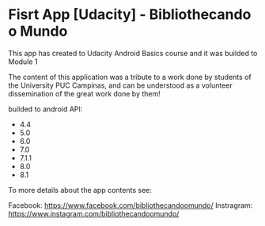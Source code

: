# Fisrt App [Udacity] - Bibliothecando o Mundo
This app has created to Udacity Android Basics course and it was builded to Module 1

The content of this application was a tribute to a work done by students of the University PUC Campinas, and can be understood as a volunteer dissemination of the great work done by them!

builded to android API:

- 4.4
- 5.0
- 6.0
- 7.0
- 7.1.1
- 8.0
- 8.1

To more details about the app contents see:

Facebook: https://www.facebook.com/bibliothecandoomundo/
Instragram: https://www.instagram.com/bibliothecandoomundo/
